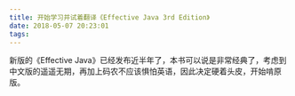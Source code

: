 ```yaml
---
title: 开始学习并试着翻译《Effective Java 3rd Edition》
date: 2018-05-07 20:23:01
tags:
---
```

新版的《Effective Java》已经发布近半年了，本书可以说是非常经典了，考虑到中文版的遥遥无期，再加上码农不应该惧怕英语，因此决定硬着头皮，开始啃原版。